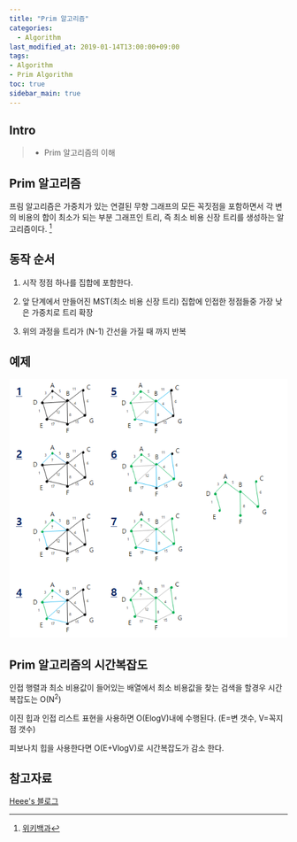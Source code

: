 ```yaml
---
title: "Prim 알고리즘"
categories: 
  - Algorithm
last_modified_at: 2019-01-14T13:00:00+09:00
tags:
- Algorithm
- Prim Algorithm
toc: true
sidebar_main: true
---
```


## Intro

> - Prim 알고리즘의 이해



## Prim 알고리즘


프림 알고리즘은 가중치가 있는 연결된 무향 그래프의 모든 꼭짓점을 포함하면서 각 변의 비용의 합이 최소가 되는 부분 그래프인 트리, 즉 최소 비용 신장 트리를 생성하는 알고리즘이다. [^1]

[^1]:[위키백과](https://ko.wikipedia.org/wiki/%ED%94%84%EB%A6%BC_%EC%95%8C%EA%B3%A0%EB%A6%AC%EC%A6%98)


## 동작 순서

1. 시작 정점 하나를 집합에 포함한다.

2. 앞 단계에서 만들어진 MST(최소 비용 신장 트리) 집합에 인접한 정점들중 가장 낮은 가중치로 트리 확장

3. 위의 과정을 트리가 (N-1) 간선을 가질 때 까지 반복


## 예제 

![1](https://github.com/lesslate/lesslate.github.io/blob/af41bbf2427d8a77a5257be7ea97dd294ed0f25f/assets/img/Algorithm/PRIM/1.png?raw=true)




## Prim 알고리즘의 시간복잡도

인접 행렬과 최소 비용값이 들어있는 배열에서 최소 비용값을 찾는 검색을 할경우 시간 복잡도는 O(N<sup>2</sup>)

이진 힙과 인접 리스트 표현을 사용하면 O(ElogV)내에 수행된다. (E=변 갯수, V=꼭지점 갯수)

피보나치 힙을 사용한다면 O(E+VlogV)로 시간복잡도가 감소 한다.



## 참고자료


[Heee's 블로그](https://gmlwjd9405.github.io/2018/08/30/algorithm-prim-mst.html)

